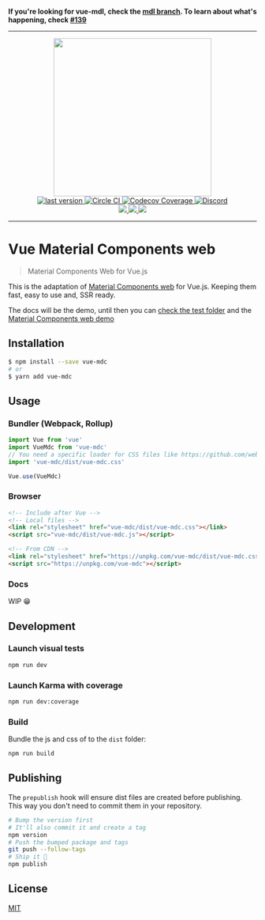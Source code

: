**If you're looking for vue-mdl, check the [mdl branch](https://github.com/posva/vue-mdc/tree/mdl). To learn about what's happening, check [#139](https://github.com/posva/vue-mdc/issues/139)**

---

<p align="center">
  <img width="320px" src="https://posva.net/vue-mdl-docs/logo.svg"/>
  <br/>
  <a href="https://www.npmjs.com/package/vue-mdc">
    <img alt="last version" src="https://img.shields.io/npm/v/vue-mdc.svg" />
  </a>
  <a href="https://circleci.com/gh/posva/vue-mdc">
    <img alt="Circle CI" src="https://img.shields.io/circleci/project/posva/vue-mdc/develop.svg" />
  </a>
  <a href="https://codecov.io/gh/posva/vue-mdc">
    <img alt="Codecov Coverage" src="https://img.shields.io/codecov/c/github/posva/vue-mdc/master.svg?maxAge=2592000&nocache=true" />
  </a>
  <a href="https://discordapp.com/invite/dAF4F28">
    <img src="https://img.shields.io/badge/discord-vue%40SpeakJS-738bd7.svg?style=flat" alt="Discord">
  </a>
  <br>
  <a href="https://vuejs.org" title="Compatible with Vue 2">
    <img src="https://img.shields.io/badge/vue-2.x-brightgreen.svg"/>
  </a>
  <a href="https://david-dm.org/posva/vue-mdc?type=dev" title="devDependency status">
    <img src="https://david-dm.org/posva/vue-mdc/dev-status.svg"/>
  </a>
  <a href="https://david-dm.org/posva/vue-mdc" title="Dependency status">
    <img src="https://david-dm.org/posva/vue-mdc/status.svg"/>
  </a>
</p>

---

# Vue Material Components web

> Material Components Web for Vue.js

This is the adaptation of [Material Components web](https://github.com/material-components/material-components-web) for Vue.js. Keeping them fast, easy to use and, SSR ready.

The docs will be the demo, until then you can [check the test folder](test/specs) and the [Material Components web demo](http://material-components-web.appspot.com/)

## Installation

```bash
$ npm install --save vue-mdc
# or
$ yarn add vue-mdc
```

## Usage

### Bundler (Webpack, Rollup)

```js
import Vue from 'vue'
import VueMdc from 'vue-mdc'
// You need a specific loader for CSS files like https://github.com/webpack/css-loader
import 'vue-mdc/dist/vue-mdc.css'

Vue.use(VueMdc)
```

### Browser

```html
<!-- Include after Vue -->
<!-- Local files -->
<link rel="stylesheet" href="vue-mdc/dist/vue-mdc.css"></link>
<script src="vue-mdc/dist/vue-mdc.js"></script>

<!-- From CDN -->
<link rel="stylesheet" href="https://unpkg.com/vue-mdc/dist/vue-mdc.css"></link>
<script src="https://unpkg.com/vue-mdc"></script>
```

### Docs

WIP 😁

## Development

### Launch visual tests

```bash
npm run dev
```

### Launch Karma with coverage

```bash
npm run dev:coverage
```

### Build

Bundle the js and css of to the `dist` folder:

```bash
npm run build
```


## Publishing

The `prepublish` hook will ensure dist files are created before publishing. This
way you don't need to commit them in your repository.

```bash
# Bump the version first
# It'll also commit it and create a tag
npm version
# Push the bumped package and tags
git push --follow-tags
# Ship it 🚀
npm publish
```

## License

[MIT](http://opensource.org/licenses/MIT)
